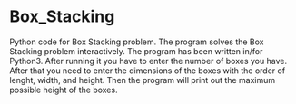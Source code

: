 # Box_Stacking
Python code for Box Stacking problem.
The program solves the Box Stacking problem interactively.
The program has been written in/for Python3.
After running it you have to enter the number of boxes you have.
After that you need to enter the dimensions of the boxes with the order of lenght, width, and height.
Then the program will print out the maximum possible height of the boxes.
